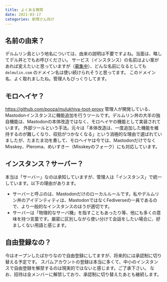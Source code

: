 ```yaml
---
title: よくある質問
date: 2021-03-17
categories: 新規さん向け
---
```


## 名前の由来？

デルムリン島という地名については、由来の説明は不要ですよね。当面は、略してデル丼とでもお呼びください。
サービス（インスタンス）の名前はよい案があれば変えたいと思っていますが（[募集中](/articles/募集中)）、どんな名前になるとしても `delmulin.com` のドメイン名は使い続けられそうと思ってます。
このドメイン名、よく取れましたね。管理人もびっくりしてます。

## モロヘイヤ？

https://github.com/pooza/mulukhiya-toot-proxy
管理人が開発している、Mastodonインスタンスに機能追加を行うツールです。デルムリン丼の大半の独自機能は、Mastodonの本体改造ではなく、モロヘイヤの機能として実装されています。
外部ツールという手法。元々は「本体改造は、一度追加した機能を維持するのが難しくなり、収拾がつかなくなる」という消極的な理由で選ばれていましたが、たまたま功を奏して、モロヘイヤは今では、MastodonだけでなくMisskey、Pleroma、めいすきー（Misskeyのフォーク）にも対応しています。

## インスタンス？サーバー？

本当は「サーバー」なのは承知していますが、管理人は「インスタンス」で統一しています。以下の理由があります。

- サーバーと呼ぶのは、Mastodonだけのローカルルールです。私やデルムリン丼のアイデンティティは、MastodonではなくFediverseの一員であるので、より一般的なインスタンスのほうが適切です。
- サーバーは「物理的なサーバ機」を指すこともあったり等、他にも多くの意味を持つ言葉です。厳密に区別しながら使い分けて会話をしたい場合に、好ましくない用語と感じます。

## 自由登録なの？

今はオープンしたばかりなので自由登録にしてますが、将来的には承認制に切り替える予定です。
スパムアカウントの登録は本当に多くて、中小のインスタンスで自由登録を解禁するのは現実的ではないと感じます。ご了承下さい。
なお、招待は全メンバーに解禁しており、承認制に切り替えたあとも継続します。
